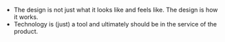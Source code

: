 <ul>
  <li>
    The design is not just what it looks like and feels like. The design is how it works.
  </li>
  <li>
    Technology is (just) a tool and ultimately should be in the service of the product.
  </li>  
</ul>
